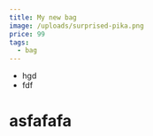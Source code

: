```yaml
---
title: My new bag
image: /uploads/surprised-pika.png
price: 99
tags:
  - bag
---
```

* hgd
* fdf

# asfafafa

